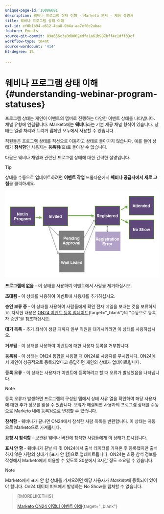 ```yaml
---
unique-page-id: 10096681
description: 웨비나 프로그램 상태 이해 - Marketo 문서 - 제품 설명서
title: 웨비나 프로그램 상태 이해
exl-id: ef0b1b94-a612-4aa8-9b4a-aa7ef0e2abaa
feature: Events
source-git-commit: 09a656c3a0d0002edfa1a61b987bff4c1dff33cf
workflow-type: tm+mt
source-wordcount: '414'
ht-degree: 1%

---
```


# 웨비나 프로그램 상태 이해 {#understanding-webinar-program-statuses}

프로그램 상태는 개인이 이벤트의 멤버로 진행하는 다양한 이벤트 상태를 나타냅니다. 채널 유형에 연결됩니다. Marketo에는 **웨비나**&#x200B;라는 기본 제공 채널 형식이 있습니다. 상태는 일괄 처리와 트리거 캠페인 모두에서 사용할 수 있습니다.

직원들은 프로그램 상태를 직선으로 이동하고 상태로 돌아가지 않습니다. 예를 들어 상태가 **참석함**&#x200B;인 사용자는 **등록됨**(으)로 돌아갈 수 없습니다.

다음은 웨비나 채널과 관련된 프로그램 상태에 대한 간략한 설명입니다.

>[!TIP]
>
>상태를 수동으로 업데이트하려면 **이벤트 작업** 드롭다운에서 **웨비나 공급자에서 새로 고침**&#x200B;을 클릭하세요.

![](assets/image2015-12-17-13-3a52-3a39.png)

**프로그램에 없음** - 이 상태를 사용하여 이벤트에서 사람을 제거하십시오.

**초대됨** - 이 상태를 사용하여 이벤트에 사용자를 추가하십시오.

**승인 보류 중** - 이 상태를 사용하여 사람들에게 확인 전자 메일을 보내는 것을 보류하세요. 자세한 내용은 [ON24 이벤트 등록 업데이트](/help/marketo/product-docs/demand-generation/events/create-an-event/create-an-event-with-the-marketo-on24-adapter/on24-event-registration-updates.md){target="_blank"}의 &quot;수동으로 등록자 승인&quot;을 참조하십시오.

**대기 목록** - 추가 좌석이 생길 때까지 일부 직원을 대기시키려면 이 상태를 사용하십시오.

**거부됨** - 이 상태를 사용하여 이벤트에 대한 사용자 등록을 거부합니다.

**등록됨** - 이 상태는 ON24 통합을 사용할 때 ON24로 사용자를 푸시합니다. ON24에서 개인이 성공적으로 등록되었다고 응답하면 개인의 상태가 업데이트됩니다.

**등록 오류** - 이 상태는 사용자가 이벤트에 등록하려고 할 때 오류가 발생했음을 나타냅니다.

>[!NOTE]
>
>등록 오류가 발생하면 프로그램의 구성원 탭에서 상태 사유 열을 확인하여 해당 사용자에 대한 추가 정보를 얻을 수 있습니다. 오류가 해결되면 사용자의 프로그램 상태를 수동으로 Marketo 내에 등록됨으로 변경할 수 있습니다.

**참석함** - 웨비나가 끝나면 ON24에서 참석한 사람 목록을 반환합니다. 이 상태는 자동으로 Marketo으로 가져옵니다.

**요청 시 참석함** - 보관된 웨비나 버전에 참석한 사람들에게 이 상태가 표시됩니다.

**표시 안 함** - 웨비나가 끝날 때 및 ON24에서 출석 데이터를 가져온 후 등록했지만 출석하지 않은 사람의 상태가 [표시 안 함]으로 업데이트됩니다. ON24는 최종 참석 정보를 작성해서 Marketo에서 이용할 수 있도록 30분에서 3시간 정도 소요될 수 있습니다.

>[!NOTE]
>
>Marketo에서 표시 안 함 상태를 가져오려면 해당 사용자가 *Marketo*&#x200B;에 등록되어 있어야 합니다. On24 데이터 피드에서 발생하는 No Show를 캡처할 수 없습니다.

>[!MORELIKETHIS]
>
>[Marketo ON24 어댑터 이벤트 이해](/help/marketo/product-docs/demand-generation/events/create-an-event/create-an-event-with-the-marketo-on24-adapter/understanding-marketo-on24-adapter-events.md){target="_blank"}

